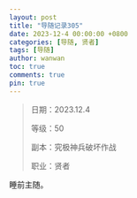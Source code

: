 ```yaml
---
layout: post
title: "导随记录305"
date: 2023-12-4 00:00:00 +0800
categories: [导随, 贤者]
tags: [导随]
author: wanwan
toc: true
comments: true
pin: true
---
```

> 日期：2023.12.4
>
> 等级：50
>
> 副本：究极神兵破坏作战
>
> 职业：贤者

睡前主随。